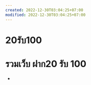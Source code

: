 ```yaml
---
created: 2022-12-30T03:04:25+07:00
modified: 2022-12-30T03:04:25+07:00
---
```


# 20รับ100

# รวมเว็บ ฝาก20 รับ 100  
*
